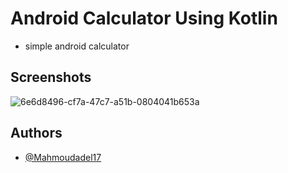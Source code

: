 # Android Calculator Using Kotlin

- simple android calculator 

## Screenshots
![6e6d8496-cf7a-47c7-a51b-0804041b653a](https://user-images.githubusercontent.com/100792508/230816288-670c1bb3-a0f2-4b7a-b3d7-7ef958b8ab39.jpg)

## Authors

- [@Mahmoudadel17](https://www.github.com/Mahmoudadel17)
